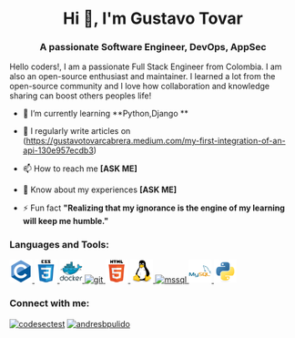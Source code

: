 <h1 align="center">Hi 👋, I'm Gustavo Tovar</h1>
<h3 align="center">A passionate Software Engineer, DevOps, AppSec </h3>

Hello coders!, I am a passionate Full Stack Engineer from Colombia. I am also an open-source enthusiast and maintainer. I learned a lot from the open-source community and I love how collaboration and knowledge sharing can boost others peoples life!

- 🌱 I’m currently learning **Python,Django **

- 📝 I regularly write articles on (https://gustavotovarcabrera.medium.com/my-first-integration-of-an-api-130e957ecdb3)

- 📫 How to reach me **[ASK ME]**

- 📄 Know about my experiences **[ASK ME]**

- ⚡ Fun fact **"Realizing that my ignorance is the engine of my learning will keep me humble."**




<h3 align="left">Languages and Tools:</h3>
<p><a href="https://www.cprogramming.com/" target="_blank"> <img src="https://raw.githubusercontent.com/devicons/devicon/master/icons/c/c-original.svg" alt="c" width="40" height="40"/> </a> <a href="https://www.w3schools.com/css/" target="_blank"> <img src="https://raw.githubusercontent.com/devicons/devicon/master/icons/css3/css3-original-wordmark.svg" alt="css3" width="40" height="40"/> </a> <a href="https://www.docker.com/" target="_blank"> <img src="https://raw.githubusercontent.com/devicons/devicon/master/icons/docker/docker-original-wordmark.svg" alt="docker" width="40" height="40"/> </a> <a href="https://git-scm.com/" target="_blank"> <img src="https://www.vectorlogo.zone/logos/git-scm/git-scm-icon.svg" alt="git" width="40" height="40"/> </a> <a href="https://www.w3.org/html/" target="_blank"> <img src="https://raw.githubusercontent.com/devicons/devicon/master/icons/html5/html5-original-wordmark.svg" alt="html5" width="40" height="40"/> </a>   <a href="https://www.linux.org/" target="_blank"> <img src="https://raw.githubusercontent.com/devicons/devicon/master/icons/linux/linux-original.svg" alt="linux" width="40" height="40"/> </a> <a href="https://www.microsoft.com/en-us/sql-server" target="_blank"> <img src="https://cdn.worldvectorlogo.com/logos/microsoft-sql-server.svg" alt="mssql" width="40" height="40"/> </a> <a href="https://www.mysql.com/" target="_blank"> <img src="https://raw.githubusercontent.com/devicons/devicon/master/icons/mysql/mysql-original-wordmark.svg" alt="mysql" width="40" height="40"/> </a> <a href="https://www.python.org" target="_blank"> <img src="https://raw.githubusercontent.com/devicons/devicon/master/icons/python/python-original.svg" alt="python" width="40" height="40"/> </a>  </p>

<h3 align="left">Connect with me:</h3>
<p align="left">
<a href="https://twitter.com/tao_code" target="blank"><img align="center" src="https://cdn.jsdelivr.net/npm/simple-icons@3.0.1/icons/twitter.svg" alt="codesectest" height="30" width="40" /></a> 
<a href="https://www.linkedin.com/in/gustavotovarcabrera/" target="blank"><img align="center" src="https://cdn.jsdelivr.net/npm/simple-icons@3.0.1/icons/linkedin.svg" alt="andresbpulido" height="30" width="40" /></a>


